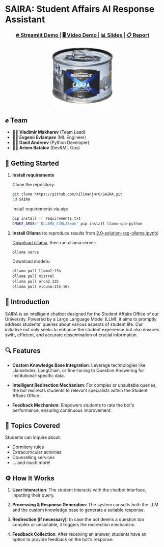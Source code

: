 # SAIRA: Student Affairs AI Response Assistant

<h3 align="center">
<a href="https://huggingface.co/spaces/sairaproject/SAIRA"> 🔥 Streamlit Demo </a>|
<a href="https://youtu.be/KZKuOo5xT24"> 🖥️ Video Demo </a>|
<a href="./report/SAIRA Slides.pdf"> 📊 Slides </a>|
<a href="./report/report.pdf"> 📋 Report </a>
</h3>

<p align="center">
<img src="report/saira.png" alt="Saira" width="200"/>
</p>

## ✊ Team
- 🧑‍💻 **Vladimir Makharev** (Team Lead)
- 🧑‍💻 **Evgenii Evlampev** (ML Engineer)
- 🧑‍💻 **Danil Andreev** (Python Developer)
- 🧑‍💻 **Artem Batalov** (Dev&ML Ops)

## 🚀 Getting Started

1. **Install requirements**

   Clone the repository:
   ```bash
   git clone https://github.com/kilimanj4r0/SAIRA.git
   cd SAIRA
   ```

   Install requirements via pip:
   ```bash
   pip install -r requirements.txt
   CMAKE_ARGS="-DLLAMA_CUBLAS=on" pip install llama-cpp-python
   ```

2. **Install Ollama** (to reproduce results from [2.0-solution-rag-ollama.ipynb](notebooks/2.0-solution-rag-ollama.ipynb))

   [Download ollama](https://ollama.ai/download), then run ollama server:
   ```bash
   ollama serve
   ```

   Download models:

   ```bash
   ollama pull llama2:13b
   ollama pull mistral
   ollama pull orca2:13b
   ollama pull vicuna:13b-16k
   ```

## 📌 Introduction

SAIRA is an intelligent chatbot designed for the Student Affairs Office of our University. Powered by a Large Language Model (LLM), it aims to promptly address students' queries about various aspects of student life. Our initiative not only seeks to enhance the student experience but also ensures swift, efficient, and accurate dissemination of crucial information.

## 🔍 Features

- **Custom Knowledge Base Integration**: Leverage technologies like LlamaIndex, LangChain, or fine-tuning to Question Answering for institutional-specific data.
  
- **Intelligent Redirection Mechanism**: For complex or unsuitable queries, the bot redirects students to relevant specialists within the Student Affairs Office.
  
- **Feedback Mechanism**: Empowers students to rate the bot's performance, ensuring continuous improvement.

## 📘 Topics Covered

Students can inquire about:
- Dormitory rules
- Extracurricular activities
- Counselling services
- ... and much more!

## ⚙️ How It Works

1. **User Interaction**: The student interacts with the chatbot interface, inputting their query.
   
2. **Processing & Response Generation**: The system consults both the LLM and the custom knowledge base to generate a suitable response.

3. **Redirection (if necessary)**: In case the bot deems a question too complex or unsuitable, it triggers the redirection mechanism.

4. **Feedback Collection**: After receiving an answer, students have an option to provide feedback on the bot's response.
